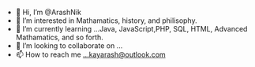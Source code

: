 - 👋 Hi, I’m @ArashNik
- 👀 I’m interested in Mathamatics, history, and philisophy.
- 🌱 I’m currently learning ...Java, JavaScript,PHP, SQL, HTML, Advanced Mathamatics, and so forth.
- 💞️ I’m looking to collaborate on ...
- 📫 How to reach me ...kayarash@outlook.com

<!---
ArashNik/ArashNik is a ✨ special ✨ repository because its `README.md` (this file) appears on your GitHub profile.
You can click the Preview link to take a look at your changes.
--->
